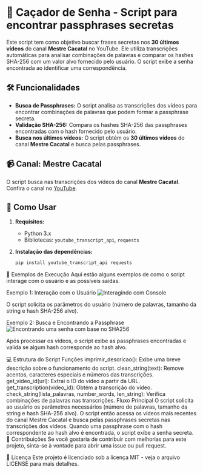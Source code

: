 # 📝 **Caçador de Senha** - Script para encontrar passphrases secretas

Este script tem como objetivo buscar frases secretas nos **30 últimos vídeos** do canal **Mestre Cacatal** no YouTube. Ele utiliza transcrições automáticas para analisar combinações de palavras e comparar os hashes SHA-256 com um valor alvo fornecido pelo usuário. O script exibe a senha encontrada ao identificar uma correspondência.

## 🛠️ **Funcionalidades**

- **Busca de Passphrases:** O script analisa as transcrições dos vídeos para encontrar combinações de palavras que podem formar a passphrase secreta.
- **Validação SHA-256:** Compara os hashes SHA-256 das passphrases encontradas com o hash fornecido pelo usuário.
- **Busca nos últimos vídeos:** O script obtém os **30 últimos vídeos** do canal **Mestre Cacatal** e busca pelas passphrases.

## 📹 **Canal: Mestre Cacatal**
O script busca nas transcrições dos vídeos do canal **Mestre Cacatal**. Confira o canal no [YouTube](https://www.youtube.com/@mestrecacatal/videos).

## 🔧 **Como Usar**



1. **Requisitos:**
   - Python 3.x
   - Bibliotecas: `youtube_transcript_api`, `requests`

2. **Instalação das dependências:**
   
   ```bash
   pip install youtube_transcript_api requests
📸 Exemplos de Execução
Aqui estão alguns exemplos de como o script interage com o usuário e as possíveis saídas.

Exemplo 1: Interação com o Usuário
![Interagindo com Console](imagens/exemplo_interacao.png)

O script solicita os parâmetros do usuário (número de palavras, tamanho da string e hash SHA-256 alvo).


Exemplo 2: Busca e Encontrando a Passphrase
![Encontrando uma senha com base no SHA256](imagens/exemplo_busca.png)

Após processar os vídeos, o script exibe as passphrases encontradas e valida se algum hash corresponde ao hash alvo.


💻 Estrutura do Script
Funções
imprimir_descricao(): Exibe uma breve descrição sobre o funcionamento do script.
clean_string(text): Remove acentos, caracteres especiais e números das transcrições.
get_video_id(url): Extrai o ID do vídeo a partir da URL.
get_transcription(video_id): Obtém a transcrição do vídeo.
check_string(lista_palavras, number_words, len_string): Verifica combinações de palavras nas transcrições.
Fluxo Principal
O script solicita ao usuário os parâmetros necessários (número de palavras, tamanho da string e hash SHA-256 alvo).
O script então acessa os vídeos mais recentes do canal Mestre Cacatal e busca pelas passphrases secretas nas transcrições dos vídeos.
Quando uma passphrase com o hash correspondente ao hash alvo é encontrada, o script exibe a senha secreta.
🤝 Contribuições
Se você gostaria de contribuir com melhorias para este projeto, sinta-se à vontade para abrir uma issue ou pull request.

📝 Licença
Este projeto é licenciado sob a licença MIT - veja o arquivo LICENSE para mais detalhes.

